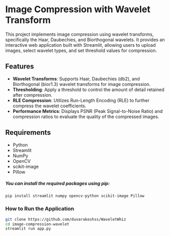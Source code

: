 # Image Compression with Wavelet Transform

This project implements image compression using wavelet transforms, specifically the Haar, Daubechies, and Biorthogonal wavelets. It provides an interactive web application built with Streamlit, allowing users to upload images, select wavelet types, and set threshold values for compression.

## Features

- **Wavelet Transforms**: Supports Haar, Daubechies (db2), and Biorthogonal (bior1.3) wavelet transforms for image compression.
- **Thresholding**: Apply a threshold to control the amount of detail retained after compression.
- **RLE Compression**: Utilizes Run-Length Encoding (RLE) to further compress the wavelet coefficients.
- **Performance Metrics**: Displays PSNR (Peak Signal-to-Noise Ratio) and compression ratios to evaluate the quality of the compressed images.

## Requirements

- Python
- Streamlit
- NumPy
- OpenCV
- scikit-image
- Pillow

##### You can install the required packages using pip:

```bash
pip install streamlit numpy opencv-python scikit-image Pillow
```

### How to Run the Application

```bash
git clone https://github.com/duvarakeshss/WaveletWhiz
cd image-compression-wavelet
streamlit run app.py
```
